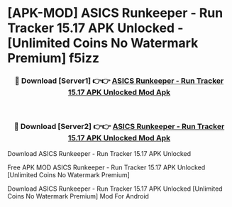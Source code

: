 # [APK-MOD] ASICS Runkeeper - Run Tracker 15.17 APK Unlocked - [Unlimited Coins No Watermark Premium] f5izz



<div align="center">
<h3>🔴 Download [Server1] 👉👉 <a href="https://momento.my/?title=ASICS_Runkeeper_-_Run_Tracker_15.17_APK_Unlocked">ASICS Runkeeper - Run Tracker 15.17 APK Unlocked Mod Apk</a></h3><br>

<h3>🔴 Download [Server2] 👉👉 <a href="https://momento.my/?title=ASICS_Runkeeper_-_Run_Tracker_15.17_APK_Unlocked">ASICS Runkeeper - Run Tracker 15.17 APK Unlocked Mod Apk</a></h3>
</div>



Download ASICS Runkeeper - Run Tracker 15.17 APK Unlocked 

Free APK MOD ASICS Runkeeper - Run Tracker 15.17 APK Unlocked [Unlimited Coins No Watermark Premium]

Download ASICS Runkeeper - Run Tracker 15.17 APK Unlocked [Unlimited Coins No Watermark Premium] Mod For Android
